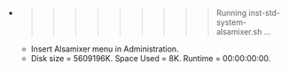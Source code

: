 * >>>>>>>>> Running inst-std-system-alsamixer.sh ...
  * Insert Alsamixer menu in Administration.
  * Disk size = 5609196K. Space Used = 8K. Runtime = 00:00:00:00.
